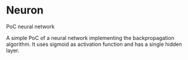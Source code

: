 # Neuron
PoC neural network

A simple PoC of a neural network implementing the backpropagation algorithm. It uses sigmoid as activation function and has a single hidden layer.
